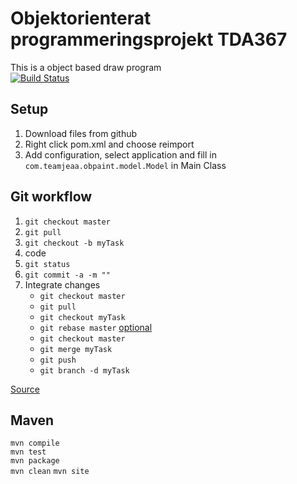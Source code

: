 # Objektorienterat programmeringsprojekt TDA367
This is a object based draw program  
[![Build Status](https://travis-ci.com/0x3D/TDA367OOP.svg?branch=master)](https://travis-ci.com/0x3D/TDA367OOP)
## Setup
1. Download files from github
2. Right click pom.xml and choose reimport
3. Add configuration, select application and fill in `com.teamjeaa.obpaint.model.Model` in Main Class

## Git workflow
1. `git checkout master`
2. `git pull`
3. `git checkout -b myTask`
4. code
5. `git status`
6. `git commit -a -m ""`
7. Integrate changes 
    * `git checkout master`
    * `git pull`
    * `git checkout myTask`
    * `git rebase master` [optional](https://www.atlassian.com/git/tutorials/rewriting-history/git-rebase)
    * `git checkout master`
    * `git merge myTask`
    * `git push`
    * `git branch -d myTask`

[Source](https://chalmers.instructure.com/courses/10412/assignments/21444)

## Maven
`mvn compile`  
`mvn test`  
`mvn package`  
`mvn clean`
`mvn site`
